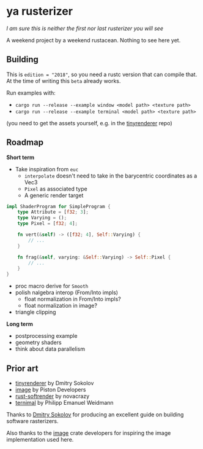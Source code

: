 # ya rusterizer

_I am sure this is neither the first nor last rusterizer you will see_

A weekend project by a weekend rustacean. Nothing to see here yet.

## Building

This is `edition = "2018"`, so you need a rustc version that can compile that.
At the time of writing this `beta` already works.

Run examples with:

- `cargo run --release --example window <model path> <texture path>`
- `cargo run --release --example terminal <model path> <texture path>`

(you need to get the assets yourself, e.g. in the
[tinyrenderer](https://github.com/ssloy/tinyrenderer) repo)

## Roadmap

__Short term__

- Take inspiration from `euc`
  * `interpolate` doesn't need to take in the barycentric coordinates as a Vec3
  * `Pixel` as associated type
  * A generic render target

``` rust
impl ShaderProgram for SimpleProgram {
    type Attribute = [f32; 3];
    type Varying = ();
    type Pixel = [f32; 4];

    fn vert(&self) -> ([f32; 4], Self::Varying) {
        // ...
    }

    fn frag(&self, varying: &Self::Varying) -> Self::Pixel {
        // ...
    }
}
```

- proc macro derive for `Smooth`
- polish nalgebra interop (From/Into impls)
  * float normalization in From/Into impls?
  * float normalization in image?
- triangle clipping

__Long term__

- postprocessing example
- geometry shaders
- think about data parallelism

## Prior art

- [tinyrenderer](https://github.com/ssloy/tinyrenderer) by Dmitry Sokolov
- [image](https://github.com/PistonDevelopers/image) by Piston Developers
- [rust-softrender](https://github.com/novacrazy/rust-softrender) by novacrazy
- [ternimal](https://github.com/p-e-w/ternimal]) by Philipp Emanuel Weidmann

Thanks to [Dmitry Sokolov](https://github.com/ssloy) for producing an excellent
guide on building software rasterizers.

Also thanks to the [image](https://github.com/PistonDevelopers/image) crate
developers for inspiring the image implementation used here.
